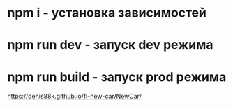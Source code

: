 # npm i - установка зависимостей

# npm run dev - запуск dev режима

# npm run build - запуск prod режима

https://denis88k.github.io/fl-new-car/NewCar/
